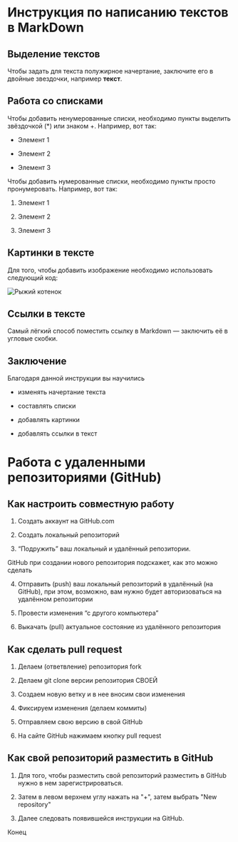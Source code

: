 # **Инструкция по написанию текстов в MarkDown**

## Выделение текстов

Чтобы задать для текста полужирное начертание, заключите его в двойные звездочки, например **текст**.

## Работа со списками

Чтобы добавить ненумерованные списки, необходимо пункты выделить звёздочкой (*) или знаком +. Например, вот так:

* Элемент 1

* Элемент 2

+ Элемент 3

Чтобы добавить нумерованные списки, необходимо пункты просто пронумеровать.
Например, вот так:

1. Элемент 1

2. Элемент 2

3. Элемент 3

## Картинки в тексте

Для того, чтобы добавить изображение необходимо использовать следующий код:

![Рыжий котенок](kotik.jpg)

## Ссылки в тексте

Самый лёгкий способ поместить ссылку в Markdown — заключить её в угловые скобки.

## Заключение

Благодаря данной инструкции вы научились 

* изменять начертание текста

* составлять списки

* добавлять картинки

* добавлять ссылки в текст

# **Работа с удаленными репозиториями (GitHub)**

## Как настроить совместную работу

1. Создать аккаунт на GitHub.com

2. Создать локальный репозиторий

3. “Подружить” ваш локальный и удалённый репозитории. 

GitHub при создании нового репозитория подскажет, как это можно сделать

4. Отправить (push) ваш локальный репозиторий в удалённый (на GitHub), при этом, возможно, вам нужно будет авторизоваться на удалённом репозитории

5. Провести изменения “с другого компьютера”

6. Выкачать (pull) актуальное состояние из удалённого репозитория

## Как сделать pull request

1. Делаем (ответвление) репозитория fork

2. Делаем git clone версии репозитория СВОЕЙ

3. Создаем новую ветку и в нее вносим свои изменения

4. Фиксируем изменения (делаем коммиты)

5. Отправляем свою версию в свой GitHub

6. На сайте GitHub нажимаем кнопку pull request

## Как свой репозиторий разместить в GitHub

1. Для того, чтобы разместить свой репозиторий разместить в GitHub нужно в нем зарегистрироваться.

2. Затем в левом верхнем углу нажать на "+", затем выбрать "New repository"

3. Далее следовать появившейся инструкции на GitHub.

Конец
